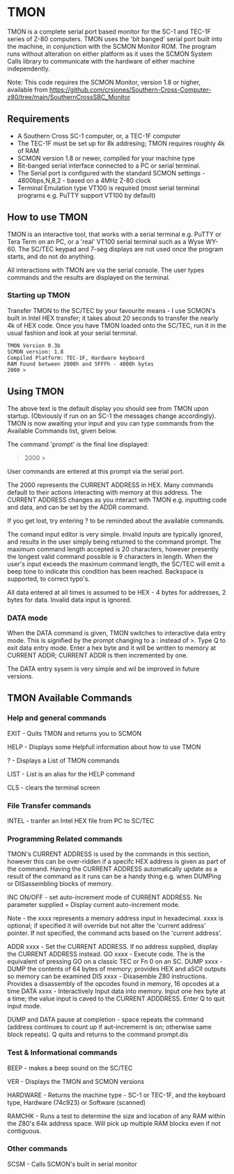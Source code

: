 # TMON
TMON is a complete serial port based monitor for the SC-1 and TEC-1F series of Z-80 computers. TMON uses the 'bit banged' serial port built into the machine, in conjunction with the SCMON Monitor ROM. The program runs without alteration on either platform as it uses the SCMON System Calls library to communicate with the hardware of either machine independently.

Note: This code requires the SCMON Monitor, version 1.8 or higher, available from https://github.com/crsjones/Southern-Cross-Computer-z80/tree/main/SouthernCrossSBC_Monitor


## Requirements

- A Southern Cross SC-1 computer, or, a TEC-1F computer
- The TEC-1F must be set up for 8k addresing; TMON requires roughly 4k of RAM
- SCMON version 1.8 or newer, compiled for your machine type
- Bit-banged serial interface connected to a PC or serial terminal.
- The Serial port is configured with the standard SCMON settings - 4800bps,N,8,2 - based on a 4MHz Z-80 clock
- Terminal Emulation type VT100 is required (most serial terminal programs e.g. PuTTY support VT100 by default)

## How to use TMON

TMON is an interactive tool, that works with a serial terminal e.g. PuTTY or Tera Term on an PC, or a 'real' VT100 serial terminal such as a Wyse WY-60. The SC/TEC keypad and 7-seg displays are not used once the program starts, and do not do anything.

All interactions with TMON are via the serial console. The user types commands and the results are displayed on the terminal.

### Starting up TMON

Transfer TMON to the SC/TEC by your favourite means - I use SCMON's built in Intel HEX transfer; it takes about 20 seconds to transfer the nearly 4k of HEX code. Once you have TMON loaded onto the SC/TEC, run it in the usual fashion and look at your serial terminal.

```
TMON Version 0.3b
SCMON version: 1.8
Compiled Platform: TEC-1F, Hardware keyboard
RAM Found between 2000h and 5FFFh - 4000h bytes
2000 >
```

## Using TMON

The above text is the default display you should see from TMON upon startup. (Obviously if run on an SC-1 the messages change accordingly). TMON is now awaiting your input and you can type commands from the Available Commands list, given below.

The command 'prompt' is the final line displayed:

> 2000 > 

User commands are entered at this prompt via the serial port.

The 2000 represents the CURRENT ADDRESS in HEX. Many commands default to their actions interacting with memory at this address. The CURRENT ADDRESS changes as you interact with TMON e.g. inputting code and data, and can be set by the ADDR command.

If you get lost, try entering ? to be reminded about the available commands.

The comand input editor is very simple. Invalid inputs are typically ignored, and results in the user simply being returned to the command prompt. The maximum command length accepted is 20 characters, however presently the longest valid command possible is 9 characters in length. When the user's input exceeds the maximum command length, the SC/TEC will emit a beep tone to indicate this condition has been reached. Backspace is supported, to correct typo's.

All data entered at all times is assumed to be HEX - 4 bytes for addresses, 2 bytes for data. Invalid data input is ignored.

### DATA mode

When the DATA command is given, TMON switches to interactive data entry mode. This is signified by the prompt changing to a : instead of >. Type Q to exit data entry mode. Enter a hex byte and it will be written to memory at CURRENT ADDR; CURRENT ADDR is then incremented by one.

The DATA entry sysem is very simple and wil be improved in future versions.


## TMON Available Commands

### Help  and general commands

EXIT  - Quits TMON and returns you to SCMON

HELP  - Displays some Helpfull information about how to use TMON

? - Displays a List of TMON commands

LIST - List is an alias for the HELP command

CLS - clears the terminal screen

### File Transfer commands

INTEL - tranfer an Intel HEX file from PC to SC/TEC

### Programming Related commands

TMON's CURRENT ADDRESS is used by the commands in this section, however this can be over-ridden if a specifc HEX address is given as part of the command. Having the CURRENT ADDRESS automatically update as a result of the command as it runs can be a handy thing e.g. when DUMPing or DISassembling blocks of memory.

INC ON/OFF - set auto-increment mode of CURRENT ADDRESS. No parameter supplied = Display current auto-increment mode.

Note - the xxxx represents a memory address input in hexadecimal. xxxx is optional; if specified it will override but not alter the 'current address' pointer. If not specified, the command acts based on the 'current address'.

ADDR xxxx - Set the CURRENT ADDRESS. If no address supplied, display the CURRENT ADDRESS instead.
GO xxxx - Execute code. The is the equivalent of pressing GO on a classic TEC or Fn 0 on an SC.
DUMP xxxx - DUMP the contents of 64 bytes of memory; provides HEX and aSCII outputs so memory can be examined
DIS xxxx - Disasemble Z80 instructions. Provides a disassembly of the opcodes found in memory, 16 opcodes at a time
DATA xxxx - Interactively Input data into memory. Input one hex byte at a time; the value input is caved to the CURRENT ADDDRESS. Enter Q to quit input mode.

DUMP and DATA pause at completion - space repeats the command (address continues to count up if aut-incremernt is on; otherwise same block repeats). Q quits and returns to the command prompt.dis

### Test & Informational commands

BEEP  - makes a beep sound on the SC/TEC

VER - Displays the TMON and SCMON versions

HARDWARE - Returns the machine type - SC-1 or TEC-1F, and the keyboard type, Hardware (74c923) or Software (scanned)

RAMCHK - Runs a test to determine the size and location of any RAM within the Z80's 64k address space. Will pick up multiple RAM blocks even if not contiguous.

### Other commands

SCSM - Calls SCMON's built in serial monitor
